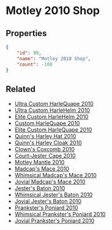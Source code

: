 # Motley 2010 Shop

<no description available>

## Properties

```json
{
    "id": 99,
    "name": "Motley 2010 Shop",
    "count": -100
}
```

## Related

- [Ultra Custom HarleQuape 2010](../items/3654-ultra-custom-harlequape-2010.md)
- [Ultra Custom HarleHelm 2010](../items/3655-ultra-custom-harlehelm-2010.md)
- [Elite Custom HarleHelm 2010](../items/3657-elite-custom-harlehelm-2010.md)
- [Custom HarleQuape 2010](../items/3658-custom-harlequape-2010.md)
- [Elite Custom HarleQuape 2010](../items/3659-elite-custom-harlequape-2010.md)
- [Quinn's Harley Hat 2010](../items/3660-quinn-s-harley-hat-2010.md)
- [Quinn's Harley Cloak 2010](../items/3661-quinn-s-harley-cloak-2010.md)
- [Clown's Coxcomb 2010](../items/3662-clown-s-coxcomb-2010.md)
- [Court-Jester Cape 2010](../items/3663-court-jester-cape-2010.md)
- [Motley Mantle 2010](../items/3664-motley-mantle-2010.md)
- [Madcap's Mace 2010](../items/3665-madcap-s-mace-2010.md)
- [Whimsical Madcap's Mace 2010](../items/3666-whimsical-madcap-s-mace-2010.md)
- [Jovial Madcap's Mace 2010](../items/3667-jovial-madcap-s-mace-2010.md)
- [Jester's Baton 2010](../items/3668-jester-s-baton-2010.md)
- [Whimsical Jester's Baton 2010](../items/3669-whimsical-jester-s-baton-2010.md)
- [Jovial Jester's Baton 2010](../items/3670-jovial-jester-s-baton-2010.md)
- [Prankster's Poniard 2010](../items/3671-prankster-s-poniard-2010.md)
- [Whimsical Prankster's Poniard 2010](../items/3672-whimsical-prankster-s-poniard-2010.md)
- [Jovial Prankster's Poniard 2010](../items/3673-jovial-prankster-s-poniard-2010.md)

